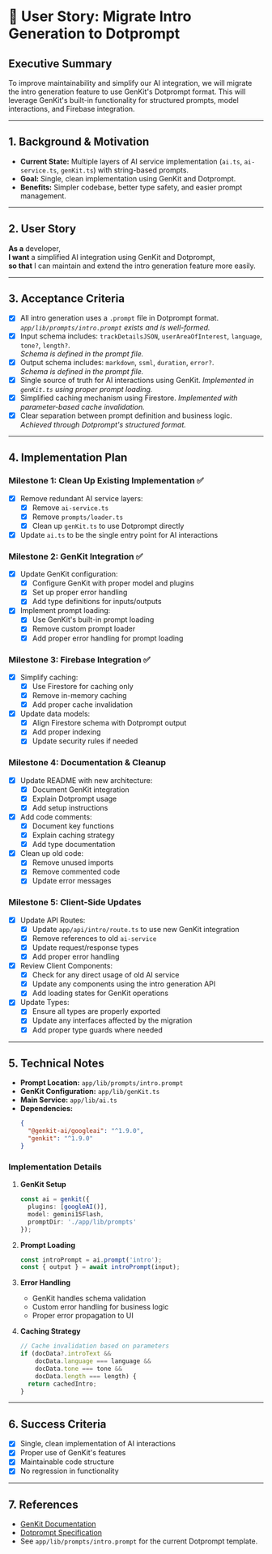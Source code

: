 # 🎯 User Story: Migrate Intro Generation to Dotprompt

## Executive Summary
To improve maintainability and simplify our AI integration, we will migrate the intro generation feature to use GenKit's Dotprompt format. This will leverage GenKit's built-in functionality for structured prompts, model interactions, and Firebase integration.

---

## 1. Background & Motivation
- **Current State:** Multiple layers of AI service implementation (`ai.ts`, `ai-service.ts`, `genKit.ts`) with string-based prompts.
- **Goal:** Single, clean implementation using GenKit and Dotprompt.
- **Benefits:** Simpler codebase, better type safety, and easier prompt management.

---

## 2. User Story
**As a** developer,  
**I want** a simplified AI integration using GenKit and Dotprompt,  
**so that** I can maintain and extend the intro generation feature more easily.

---

## 3. Acceptance Criteria
- [x] All intro generation uses a `.prompt` file in Dotprompt format.  
  _`app/lib/prompts/intro.prompt` exists and is well-formed._
- [x] Input schema includes: `trackDetailsJSON`, `userAreaOfInterest`, `language`, `tone?`, `length?`.  
  _Schema is defined in the prompt file._
- [x] Output schema includes: `markdown`, `ssml`, `duration`, `error?`.  
  _Schema is defined in the prompt file._
- [x] Single source of truth for AI interactions using GenKit.
  _Implemented in `genKit.ts` using proper prompt loading._
- [x] Simplified caching mechanism using Firestore.
  _Implemented with parameter-based cache invalidation._
- [x] Clear separation between prompt definition and business logic.
  _Achieved through Dotprompt's structured format._

---

## 4. Implementation Plan
### Milestone 1: Clean Up Existing Implementation ✅
- [x] Remove redundant AI service layers:
  - [x] Remove `ai-service.ts`
  - [x] Remove `prompts/loader.ts`
  - [x] Clean up `genKit.ts` to use Dotprompt directly
- [x] Update `ai.ts` to be the single entry point for AI interactions

### Milestone 2: GenKit Integration ✅
- [x] Update GenKit configuration:
  - [x] Configure GenKit with proper model and plugins
  - [x] Set up proper error handling
  - [x] Add type definitions for inputs/outputs
- [x] Implement prompt loading:
  - [x] Use GenKit's built-in prompt loading
  - [x] Remove custom prompt loader
  - [x] Add proper error handling for prompt loading

### Milestone 3: Firebase Integration ✅
- [x] Simplify caching:
  - [x] Use Firestore for caching only
  - [x] Remove in-memory caching
  - [x] Add proper cache invalidation
- [x] Update data models:
  - [x] Align Firestore schema with Dotprompt output
  - [x] Add proper indexing
  - [x] Update security rules if needed

### Milestone 4: Documentation & Cleanup
- [x] Update README with new architecture:
  - [x] Document GenKit integration
  - [x] Explain Dotprompt usage
  - [x] Add setup instructions
- [x] Add code comments:
  - [x] Document key functions
  - [x] Explain caching strategy
  - [x] Add type documentation
- [x] Clean up old code:
  - [x] Remove unused imports
  - [x] Remove commented code
  - [x] Update error messages

### Milestone 5: Client-Side Updates
- [x] Update API Routes:
  - [x] Update `app/api/intro/route.ts` to use new GenKit integration
  - [x] Remove references to old `ai-service`
  - [x] Update request/response types
  - [x] Add proper error handling
- [x] Review Client Components:
  - [x] Check for any direct usage of old AI service
  - [x] Update any components using the intro generation API
  - [x] Add loading states for GenKit operations
- [x] Update Types:
  - [x] Ensure all types are properly exported
  - [x] Update any interfaces affected by the migration
  - [x] Add proper type guards where needed

---

## 5. Technical Notes
- **Prompt Location:** `app/lib/prompts/intro.prompt`
- **GenKit Configuration:** `app/lib/genKit.ts`
- **Main Service:** `app/lib/ai.ts`
- **Dependencies:**
  ```json
  {
    "@genkit-ai/googleai": "^1.9.0",
    "genkit": "^1.9.0"
  }
  ```

### Implementation Details
1. **GenKit Setup**
   ```typescript
   const ai = genkit({
     plugins: [googleAI()],
     model: gemini15Flash,
     promptDir: './app/lib/prompts'
   });
   ```

2. **Prompt Loading**
   ```typescript
   const introPrompt = ai.prompt('intro');
   const { output } = await introPrompt(input);
   ```

3. **Error Handling**
   - GenKit handles schema validation
   - Custom error handling for business logic
   - Proper error propagation to UI

4. **Caching Strategy**
   ```typescript
   // Cache invalidation based on parameters
   if (docData?.introText && 
       docData.language === language && 
       docData.tone === tone && 
       docData.length === length) {
     return cachedIntro;
   }
   ```

---

## 6. Success Criteria
- [x] Single, clean implementation of AI interactions
- [x] Proper use of GenKit's features
- [x] Maintainable code structure
- [x] No regression in functionality

---

## 7. References
- [GenKit Documentation](https://firebaseopensource.com/projects/firebase/genkit/)
- [Dotprompt Specification](https://firebaseopensource.com/projects/firebase/genkit/docs/prompts/)
- See `app/lib/prompts/intro.prompt` for the current Dotprompt template.